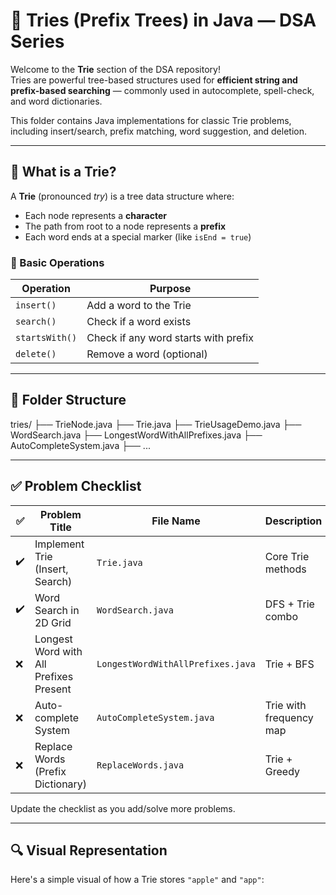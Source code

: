 # 🌲 Tries (Prefix Trees) in Java — DSA Series

Welcome to the **Trie** section of the DSA repository!  
Tries are powerful tree-based structures used for **efficient string and prefix-based searching** — commonly used in autocomplete, spell-check, and word dictionaries.

This folder contains Java implementations for classic Trie problems, including insert/search, prefix matching, word suggestion, and deletion.

---

## 🧠 What is a Trie?

A **Trie** (pronounced *try*) is a tree data structure where:

- Each node represents a **character**
- The path from root to a node represents a **prefix**
- Each word ends at a special marker (like `isEnd = true`)

### 📌 Basic Operations

| Operation    | Purpose                             |
|--------------|--------------------------------------|
| `insert()`   | Add a word to the Trie               |
| `search()`   | Check if a word exists               |
| `startsWith()` | Check if any word starts with prefix |
| `delete()`   | Remove a word (optional)             |

---

## 📂 Folder Structure

tries/
├── TrieNode.java
├── Trie.java
├── TrieUsageDemo.java
├── WordSearch.java
├── LongestWordWithAllPrefixes.java
├── AutoCompleteSystem.java
├── ...


---

## ✅ Problem Checklist

| ✅ | Problem Title                          | File Name                           | Description                          |
|----|----------------------------------------|-------------------------------------|--------------------------------------|
| ✔️ | Implement Trie (Insert, Search)        | `Trie.java`                         | Core Trie methods                    |
| ✔️ | Word Search in 2D Grid                 | `WordSearch.java`                   | DFS + Trie combo                     |
| ❌ | Longest Word with All Prefixes Present | `LongestWordWithAllPrefixes.java`   | Trie + BFS                           |
| ❌ | Auto-complete System                   | `AutoCompleteSystem.java`           | Trie with frequency map              |
| ❌ | Replace Words (Prefix Dictionary)      | `ReplaceWords.java`                 | Trie + Greedy                        |

Update the checklist as you add/solve more problems.

---

## 🔍 Visual Representation

Here's a simple visual of how a Trie stores `"apple"` and `"app"`:

